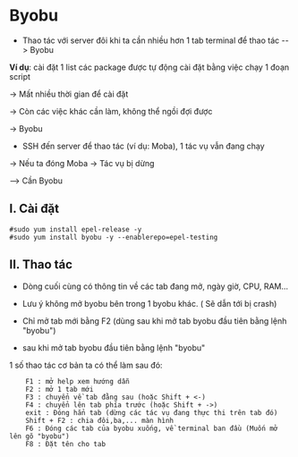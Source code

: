 # Byobu
- Thao tác với server đôi khi ta cần nhiều hơn 1 tab terminal để thao tác 
--> Byobu

**Ví dụ**: 
cài đặt 1 list các package được tự động cài đặt bằng việc chạy 1 đoạn script

-> Mất nhiều thời gian để cài đặt

-> Còn các việc khác cần làm, không thể ngồi đợi được

-> Byobu

- SSH đến server để thao tác (ví dụ: Moba), 1 tác vụ vẫn đang chạy 

-> Nếu ta đóng Moba -> Tác vụ bị dừng 

--> Cần Byobu

## I. Cài đặt
```
#sudo yum install epel-release -y
#sudo yum install byobu -y --enablerepo=epel-testing
```

## II. Thao tác
- Dòng cuối cùng có thông tin về các tab đang mở, ngày giờ, CPU, RAM...
- Lưu ý không mở byobu bên trong 1 byobu khác. ( Sẽ dẫn tới bị crash)
- Chỉ mở tab mới bằng F2 (dùng sau khi mở tab byobu đầu tiên bằng lệnh "byobu")

- sau khi mở tab byobu đầu tiên bằng lệnh "byobu" 

1 số thao tác cơ bản ta có thể làm sau đó: 
```
    F1 : mở help xem hướng dẫn
    F2 : mở 1 tab mới
    F3 : chuyển về tab đằng sau (hoặc Shift + <-)
    F4 : chuyển lên tab phía trước (hoặc Shift + ->)
    exit : Đóng hẳn tab (dừng các tác vụ đang thực thi trên tab đó)
    Shift + F2 : chia đôi,ba,... màn hình
    F6 : Đóng các tab của byobu xuống, về terminal ban đầu (Muốn mở lên gõ "byobu")
    F8 : Đặt tên cho tab
```